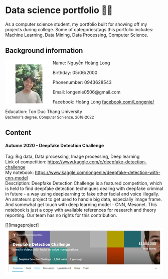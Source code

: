 # Data science portfolio 🌌🔭
As a computer science student, my portfolio built for showing off my projects during college.
Some of categories/tags this portfolio includes: Machine Learning, Data Mining, Data Processing, Computer Science.

## Background information
<p align="center">
  <img src="./images/profile.jpg" alt="Profile picture" height="auto" width="30%" align="left" />
  <div alight="left" width="80%">
    <p>Name: Nguyễn Hoàng Long</p>
    <p>Birthday: 05/06/2000</p>
    <p>Phonenumber: 0943628543</p>
    <p>Email: longenie0506@gmail.com</p>
    <p>Facebook: Hoàng Long <a href="https://www.facebook.com/Longenie/" target="_blank">facebook.com/Longenie/</a></p>
    <p>Education: Ton Duc Thang University<br><small>Bachelor's degree, Computer Schience, 2018-2022</small></p>
  </div>
</p>

## Content 

#### Autumn 2020 - Deepfake Detection Challenge
Tag: Big data, Data processing, Image processing, Deep learning  
Link of competition: https://www.kaggle.com/c/deepfake-detection-challenge  
My notebook: https://www.kaggle.com/longenie/deepfake-detection-with-cnn-model  
Description: Deepfake Detection Challenge is a featured competition, which is held to find deepfake detection techniques dealing with deepfake criminal in future - a way using deeplearning to fake other facial and voice illegally. An amateurs project to get used to handle big data, especially image frame. And somewhat get touch with deep learning model - CNN, Mesonet. This notebook is just a copy with available references for research and theory reporting. Our team has no rights for this contribution.

[<img src="./images/deepfake.png" alt="Deepfake" align="left" />][imageproject]



